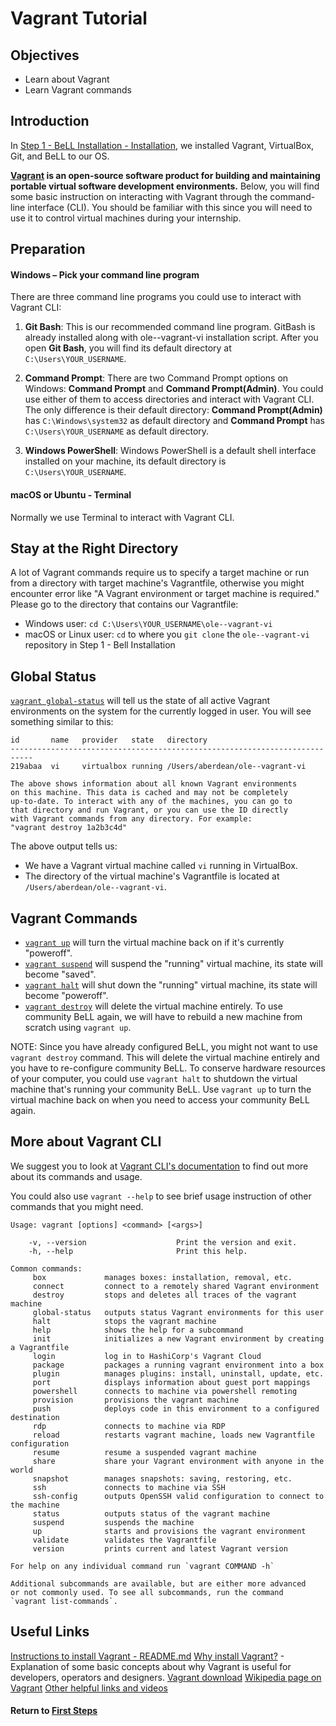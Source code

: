 # Vagrant Tutorial

## Objectives

- Learn about Vagrant
- Learn Vagrant commands

## Introduction

In [Step 1 - BeLL Installation - Installation](vi-bell-installation.md), we installed Vagrant, VirtualBox, Git, and BeLL to our OS.

**[Vagrant](https://www.vagrantup.com/) is an open-source software product for building and maintaining portable virtual software development environments.** Below, you will find some basic instruction on interacting with Vagrant through the command-line interface (CLI). You should be familiar with this since you will need to use it to control virtual machines during your internship.

## Preparation

#### Windows – Pick your command line program

There are three command line programs you could use to interact with Vagrant CLI:

1. **Git Bash**: This is our recommended command line program. GitBash is already installed along with ole--vagrant-vi installation script. After you open **Git Bash**, you will find its default directory at `C:\Users\YOUR_USERNAME`.

2. **Command Prompt**: There are two Command Prompt options on Windows: **Command Prompt** and **Command Prompt(Admin)**. You could use either of them to access directories and interact with Vagrant CLI. The only difference is their default directory: **Command Prompt(Admin)** has `C:\Windows\system32` as default directory and **Command Prompt** has `C:\Users\YOUR_USERNAME` as default directory.

2. **Windows PowerShell**: Windows PowerShell is a default shell interface installed on your machine, its default directory is `C:\Users\YOUR_USERNAME`.

#### macOS or Ubuntu - Terminal

Normally we use Terminal to interact with Vagrant CLI.

## Stay at the Right Directory

A lot of Vagrant commands require us to specify a target machine or run from a directory with target machine's Vagrantfile, otherwise you might encounter error like "A Vagrant environment or target machine is required." Please go to the directory that contains our Vagrantfile:

- Windows user: `cd C:\Users\YOUR_USERNAME\ole--vagrant-vi`
- macOS or Linux  user: `cd` to where you `git clone` the `ole--vagrant-vi` repository in Step 1 - Bell Installation

## Global Status

[`vagrant global-status`](https://www.vagrantup.com/docs/cli/global-status.html) will tell us the state of all active Vagrant environments on the system for the currently logged in user. You will see something similar to this:

```
id       name   provider   state   directory
---------------------------------------------------------------------------
219abaa  vi     virtualbox running /Users/aberdean/ole--vagrant-vi

The above shows information about all known Vagrant environments
on this machine. This data is cached and may not be completely
up-to-date. To interact with any of the machines, you can go to
that directory and run Vagrant, or you can use the ID directly
with Vagrant commands from any directory. For example:
"vagrant destroy 1a2b3c4d"
```

The above output tells us:
- We have a Vagrant virtual machine called `vi` running in VirtualBox.
- The directory of the virtual machine's Vagrantfile is located at `/Users/aberdean/ole--vagrant-vi`.

## Vagrant Commands

- [`vagrant up`](https://www.vagrantup.com/docs/cli/up.html) will turn the virtual machine back on if it's currently "poweroff".
- [`vagrant suspend`](https://www.vagrantup.com/docs/cli/suspend.html) will suspend the "running" virtual machine, its state will become "saved".
- [`vagrant halt`](https://www.vagrantup.com/docs/cli/halt.html) will shut down the "running" virtual machine, its state will become "poweroff".
- [`vagrant destroy`](https://www.vagrantup.com/docs/cli/destroy.html) will delete the virtual machine entirely. To use community BeLL again, we will have to rebuild a new machine from scratch using `vagrant up`.

NOTE: Since you have already configured BeLL, you might not want to use `vagrant destroy` command. This will delete the virtual machine entirely and you have to re-configure community BeLL. To conserve hardware resources of your computer, you could use `vagrant halt` to shutdown the virtual machine that's running your community BeLL. Use `vagrant up` to turn the virtual machine back on when you need to access your community BeLL again.



## More about Vagrant CLI

We suggest you to look at [Vagrant CLI's documentation](https://www.vagrantup.com/docs/cli/) to find out more about its commands and usage.

You could also use `vagrant --help` to see brief usage instruction of other commands that you might need.

```
Usage: vagrant [options] <command> [<args>]

    -v, --version                    Print the version and exit.
    -h, --help                       Print this help.

Common commands:
     box             manages boxes: installation, removal, etc.
     connect         connect to a remotely shared Vagrant environment
     destroy         stops and deletes all traces of the vagrant machine
     global-status   outputs status Vagrant environments for this user
     halt            stops the vagrant machine
     help            shows the help for a subcommand
     init            initializes a new Vagrant environment by creating a Vagrantfile
     login           log in to HashiCorp's Vagrant Cloud
     package         packages a running vagrant environment into a box
     plugin          manages plugins: install, uninstall, update, etc.
     port            displays information about guest port mappings
     powershell      connects to machine via powershell remoting
     provision       provisions the vagrant machine
     push            deploys code in this environment to a configured destination
     rdp             connects to machine via RDP
     reload          restarts vagrant machine, loads new Vagrantfile configuration
     resume          resume a suspended vagrant machine
     share           share your Vagrant environment with anyone in the world
     snapshot        manages snapshots: saving, restoring, etc.
     ssh             connects to machine via SSH
     ssh-config      outputs OpenSSH valid configuration to connect to the machine
     status          outputs status of the vagrant machine
     suspend         suspends the machine
     up              starts and provisions the vagrant environment
     validate        validates the Vagrantfile
     version         prints current and latest Vagrant version

For help on any individual command run `vagrant COMMAND -h`

Additional subcommands are available, but are either more advanced
or not commonly used. To see all subcommands, run the command
`vagrant list-commands`.
```

## Useful Links

[Instructions to install Vagrant - README.md](https://github.com/dogi/ole--vagrant-vi)
[Why install Vagrant?](https://www.vagrantup.com/intro/index.html) - Explanation of some basic concepts about why Vagrant is useful for developers, operators and designers.
[Vagrant download](https://www.vagrantup.com/downloads.html)
[Wikipedia page on Vagrant](https://en.wikipedia.org/wiki/Vagrant_%28software%29)
[Other helpful links and videos](vi-faq.md#Helpful_Links)

#### Return to [First Steps](vi-first-steps.md#Step_1_-_BeLL_and_Vagrant)

